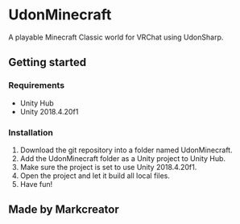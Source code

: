 # UdonMinecraft
A playable Minecraft Classic world for VRChat using UdonSharp.

## Getting started

### Requirements
- Unity Hub
- Unity 2018.4.20f1

### Installation
1. Download the git repository into a folder named UdonMinecraft.
2. Add the UdonMinecraft folder as a Unity project to Unity Hub.
3. Make sure the project is set to use Unity 2018.4.20f1.
2. Open the project and let it build all local files.
3. Have fun!

## Made by Markcreator

